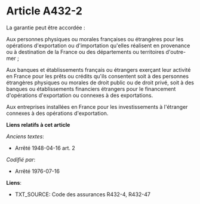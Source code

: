 # Article A432-2

La garantie peut être accordée :

Aux personnes physiques ou morales françaises ou étrangères pour les opérations d'exportation ou d'importation qu'elles
réalisent en provenance ou à destination de la France ou des départements ou territoires d'outre-mer ;

Aux banques et établissements français ou étrangers exerçant leur activité en France pour les prêts ou crédits qu'ils
consentent soit à des personnes étrangères physiques ou morales de droit public ou de droit privé, soit à des banques ou
établissements financiers étrangers pour le financement d'opérations d'exportation ou connexes à des exportations.

Aux entreprises installées en France pour les investissements à l'étranger connexes à des opérations d'exportation.

**Liens relatifs à cet article**

_Anciens textes_:

  - Arrêté 1948-04-16 art. 2

_Codifié par_:

  - Arrêté 1976-07-16

**Liens**:

  - TXT_SOURCE: Code des assurances R432-4, R432-47
